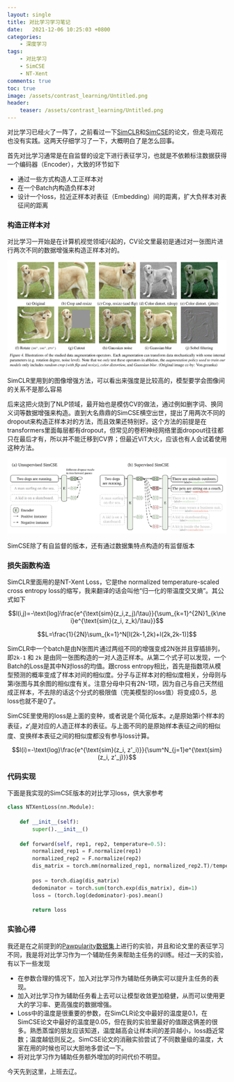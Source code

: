 ```yaml
---
layout: single
title: 对比学习学习笔记
date:   2021-12-06 10:25:03 +0800
categories: 
    - 深度学习
tags: 
    - 对比学习
    - SimCSE
    - NT-Xent
comments: true
toc: true
image: /assets/contrast_learning/Untitled.png
header:
    teaser: /assets/contrast_learning/Untitled.png
---
```



对比学习已经火了一阵了，之前看过一下[SimCLR](https://arxiv.org/pdf/2006.10029.pdf)和[SimCSE](https://arxiv.org/abs/2104.08821)的论文，但走马观花也没有实践。这两天仔细学习了一下，大概明白了是怎么回事。

首先对比学习通常是在自监督的设定下进行表征学习，也就是不依赖标注数据获得一个编码器（Encoder），大致的环节如下

- 通过一些方式构造人工正样本对
- 在一个Batch内构造负样本对
- 设计一个loss，拉近正样本对表征（Embedding）间的距离，扩大负样本对表征间的距离

### 构造正样本对

对比学习一开始是在计算机视觉领域兴起的，CV论文里最初是通过对一张图片进行两次不同的数据增强来构造正样本对的。

![SimCLR里用到的图像增强方法，可以看出来强度是比较高的，模型要学会图像间的关系不是那么容易](/assets/contrast_learning/Untitled.png)

SimCLR里用到的图像增强方法，可以看出来强度是比较高的，模型要学会图像间的关系不是那么容易

后来这把火烧到了NLP领域，最开始也是模仿CV的做法，通过例如删字词、换同义词等数据增强来构造。直到大名鼎鼎的SimCSE横空出世，提出了用两次不同的dropout来构造正样本对的方法，而且效果还特别好。这个方法的前提是在transformers里面每层都有dropout，但常见的卷积神经网络里面dropout往往都只在最后才有，所以并不能迁移到CV界；但最近ViT大火，应该也有人会试着使用这种方法。

![SimCSE除了有自监督的版本，还有通过数据集特点构造的有监督版本](/assets/contrast_learning/Untitled%201.png)

SimCSE除了有自监督的版本，还有通过数据集特点构造的有监督版本

### 损失函数构造

SimCLR里面用的是NT-Xent Loss，它是the normalized temperature-scaled cross entropy loss的缩写，我来翻译的话会叫他“归一化的带温度交叉熵”。其公式如下

$$l(i,j)=-\text{log}\frac{e^{\text{sim}(z_i,z_j)/\tau}}{\sum_{k=1}^{2N}1_{k\ne i}e^{\text{sim}(z_i, z_k)/\tau}}$$

$$L=\frac{1}{2N}\sum_{k=1}^N[l(2k-1,2k)+l(2k,2k-1)]$$

SimCLR中一个batch是由N张图片通过两组不同的增强变成2N张并且穿插排列，即`2k-1` 和 `2k` 是由同一张图构造的一对人造正样本。从第二个式子可以发现，一个Batch的Loss是其中N对loss的均值。跟cross entropy相比，首先是指数项从模型预测的概率变成了样本对间的相似度。分子与正样本对的相似度相关，分母则与第i张图与其余图的相似度有关。注意分母中只有2N-1项，因为自己与自己天然组成正样本，不去除的话这个分式的极限值（完美模型的loss值）将变成0.5，总loss也就不是0了。

SimCSE里使用的loss是上面的变种，或者说是个简化版本。$z_i$是原始第i个样本的表征，$z'_i$是对应的人造正样本的表征。与上面不同的是原始样本表征之间的相似度、变换样本表征之间的相似度都没有参与loss计算。

$$l(i)=-\text{log}\frac{e^{\text{sim}(z_i, z'_i)}}{\sum^N_{j=1}e^{\text{sim}(z_i, z'_j)}}$$

### 代码实现

下面是我实现的SimCSE版本的对比学习loss，供大家参考

```python
class NTXentLoss(nn.Module):

    def __init__(self):
        super().__init__()

    def forward(self, rep1, rep2, temperature=0.5):
        normalized_rep1 = F.normalize(rep1)
        normalized_rep2 = F.normalize(rep2)
        dis_matrix = torch.mm(normalized_rep1, normalized_rep2.T)/temperature

        pos = torch.diag(dis_matrix)
        dedominator = torch.sum(torch.exp(dis_matrix), dim=1)
        loss = (torch.log(dedominator)-pos).mean()
        
        return loss
```

### 实验心得

我还是在之前提到的[Pawpularity数据集](https://www.kaggle.com/c/petfinder-pawpularity-score)上进行的实验，并且和论文里的表征学习不同，我是将对比学习作为一个辅助任务来帮助主任务的训练。经过一天的实验，有以下一些发现

- 在参数合理的情况下，加入对比学习作为辅助任务确实可以提升主任务的表现。
- 加入对比学习作为辅助任务看上去可以让模型收敛更加稳健，从而可以使用更大的学习率、更高强度的数据增强。
- Loss中的温度是很重要的参数，在SimCLR论文中最好的温度是0.1，在SimCSE论文中最好的温度是0.05，但在我的实验里最好的值跟这俩差的很多。熟悉蒸馏的朋友应该知道，温度越高会让样本间的差异越小，loss趋近常数；温度越低则反之。SimCSE论文的消融实验尝试了不同数量级的温度，大家在用的时候也可以大胆地多尝试一下。
- 将对比学习作为辅助任务额外增加的时间代价不明显。

今天先到这里，上班去辽。